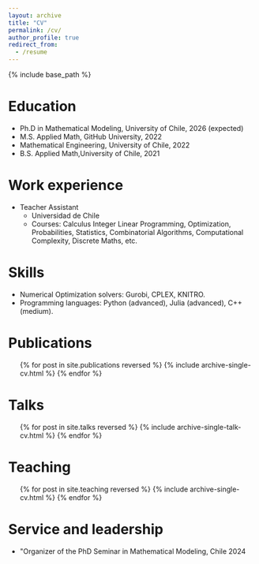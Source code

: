 ```yaml
---
layout: archive
title: "CV"
permalink: /cv/
author_profile: true
redirect_from:
  - /resume
---
```


{% include base_path %}

Education
======
* Ph.D in Mathematical Modeling, University of Chile, 2026 (expected)
* M.S. Applied Math, GitHub University, 2022
* Mathematical Engineering, University of Chile, 2022
* B.S. Applied Math,University of Chile, 2021

Work experience
======

* Teacher Assistant
  * Universidad de Chile
  * Courses: Calculus Integer Linear Programming, Optimization, Probabilities, Statistics, Combinatorial Algorithms, Computational Complexity, Discrete Maths, etc.
  
Skills
======
* Numerical Optimization solvers: Gurobi, CPLEX, KNITRO.
* Programming languages: Python (advanced), Julia (advanced), C++ (medium).
  

Publications
======
  <ul>{% for post in site.publications reversed %}
    {% include archive-single-cv.html %}
  {% endfor %}</ul>
  
Talks
======
  <ul>{% for post in site.talks reversed %}
    {% include archive-single-talk-cv.html  %}
  {% endfor %}</ul>
  
Teaching
======
  <ul>{% for post in site.teaching reversed %}
    {% include archive-single-cv.html %}
  {% endfor %}</ul>
  
Service and leadership
======
* "Organizer of the PhD Seminar in Mathematical Modeling, Chile 2024
